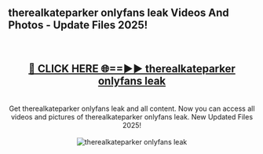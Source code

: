 <h2>therealkateparker onlyfans leak Videos And Photos - Update Files 2025!</h2>
<br>
<div align="center">
<h2><a href="https://top-ai-tools.click/QrbHav" rel="nofollow">🔴 CLICK HERE 🌐==►► therealkateparker onlyfans leak</a></h2>
<br>
Get therealkateparker onlyfans leak and all content. Now you can access all videos and pictures of therealkateparker onlyfans leak. New Updated Files 2025!
<br>
<br>
<a href="https://top-ai-tools.click/QrbHav" rel="nofollow" data-target="animated-image.originalLink"><img src="https://i.ibb.co.com/WyWwxjT/player-gif2.gif" alt="therealkateparker onlyfans leak" style="max-width: 100%; display: inline-block;" data-target="animated-image.originalImage"></a>
</div>
<br>